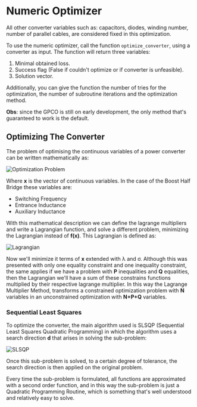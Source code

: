 # Numeric Optimizer

All other converter variables such as: capacitors, diodes, winding number, number of parallel cables, are considered
fixed in this optimization.

To use the numeric optimizer, call the function `optimize_converter`, using a converter as input.
The function will return three variables:
1. Minimal obtained loss.
2. Success flag (False if couldn't optimize or if converter is unfeasible).
3. Solution vector.

Additionally, you can give the function the number of tries for the optimization, the number of
subroutine iterations and the optimization method.

**Obs**: since the GPCO is still on early development, the only method that's guaranteed to work is
the default.

## Optimizing The Converter

The problem of optimising the continuous variables of a power converter can be written
mathematically as:

![Optimization Problem](https://i.imgur.com/X1LOx7i.png)

Where **x** is the vector of continuous variables. In the case of the Boost Half Bridge
these variables are:
- Switching Frequency
- Entrance Inductance
- Auxiliary Inductance

With this mathematical description we can define the lagrange multipliers and write a 
Lagrangian function, and solve a different problem, minimizing the Lagrangian instead of **f(x)**.
This Lagrangian is defined as:

![Lagrangian](https://i.imgur.com/wkYdGrn.png)

Now we'll minimize it terms of **x** extended with λ and σ. Although this was presented with
only one equality constraint and one inequality constraint, the same applies if we have a problem
with **P** inequalities and **Q** equalities, then the Lagrangian we'll have a sum of these
constrains functions multiplied by their respective lagrange multiplier. In this way the 
Lagrange Multiplier Method, transforms a constrained optimization problem with **N** variables in an
unconstrained optimization with **N+P+Q** variables.

### Sequential Least Squares

To optimize the converter, the main algorithm used is SLSQP (Sequential Least Squares Quadratic
Programming) in which the algorithm uses a search direction **d** that arises in solving the 
sub-problem:

![SLSQP](https://i.imgur.com/AQ9QyH5.png)

Once this sub-problem is solved, to a certain degree of tolerance, the search direction is then
applied on the original problem.

Every time the sub-problem is formulated, all functions are approximated with a second order
function, and in this way the sub-problem is just a Quadratic Programming Routine, which is 
something that's well understood and relatively easy to solve.